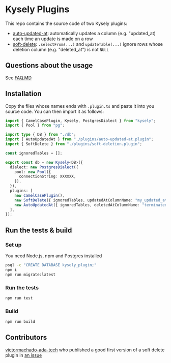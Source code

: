 # Kysely Plugins

This repo contains the source code of two Kysely plugins:

- [auto-updated-at](src/auto-updated-at/auto-updated-at.plugin.ts): automatically updates a column (e.g. "updated_at)
  each time an update is made on a row
- [soft-delete](src/soft-delete/soft-delete.plugin.ts): `.selectFrom(...)` and `updateTable(...)` ignore rows
  whose deletion column (e.g. "deleted_at") is not `NULL`

## Questions about the usage

See [FAQ.MD](FAQ.MD)

## Installation

Copy the files whose names ends with `.plugin.ts` and paste it into you source code. You can then import it as follows:

```ts
import { CamelCasePlugin, Kysely, PostgresDialect } from "kysely";
import { Pool } from "pg";

import type { DB } from "./db";
import { AutoUpdatedAt } from "./plugins/auto-updated-at.plugin";
import { SoftDelete } from "./plugins/soft-deletion.plugin";

const ignoredTables = [];

export const db = new Kysely<DB>({
  dialect: new PostgresDialect({
    pool: new Pool({
      connectionString: XXXXXX,
    }),
  }),
  plugins: [
    new CamelCasePlugin(),
    new SoftDelete({ ignoredTables, updatedAtColumnName: "my_updated_at" }),
    new AutoUpdatedAt({ ignoredTables, deletedAtColumnName: "terminated_at" }),
  ],
});

```

## Run the tests & build

### Set up

You need Node.js, npm and Postgres installed

```bash
psql -c "CREATE DATABASE kysely_plugin;"
npm i
npm run migrate:latest
```

### Run the tests

```bash
npm run test
```

### Build

```bash
npm run build
```

## Contributors

[victormachado-ada-tech](https://github.com/victormachado-ada-tech) who published a good first version of a soft delete
plugin in [an issue](https://github.com/kysely-org/kysely/issues/803)
